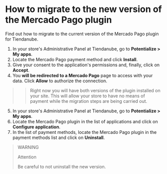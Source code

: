 # How to migrate to the new version of the Mercado Pago plugin

Find out how to migrate to the current version of the Mercado Pago plugin for Tiendanube.

1. In your store's Administrative Panel at Tiendanube, go to **Potentialize > My apps**.
2. Locate the Mercado Pago payment method and click **Install**.
3. Give your consent to the application's permissions and, finally, click on **Accept**.
4. You **will be redirected to a Mercado Pago** page to access with your data. Click **Allow** to authorize the connection.

> > Right now you will have both versions of the plugin installed on your site. This will allow your store to have no means of payment while the migration steps are being carried out.

5. In your store's Administrative Panel at Tiendanube, go to **Potentialize > My apps**.
6. Locate the Mercado Pago plugin in the list of applications and click on **Configure application**.
7. In the list of payment methods, locate the Mercado Pago plugin in the payment methods list and click on **Uninstall**. 

> WARNING
>
> Attention
>
> Be careful to not uninstall the new version.